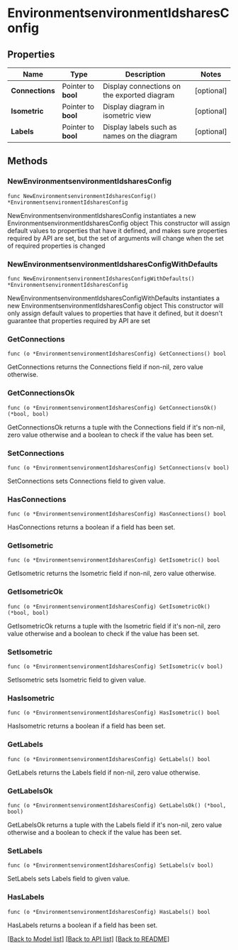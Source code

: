 # EnvironmentsenvironmentIdsharesConfig

## Properties

Name | Type | Description | Notes
------------ | ------------- | ------------- | -------------
**Connections** | Pointer to **bool** | Display connections on the exported diagram | [optional] 
**Isometric** | Pointer to **bool** | Display diagram in isometric view | [optional] 
**Labels** | Pointer to **bool** | Display labels such as names on the diagram | [optional] 

## Methods

### NewEnvironmentsenvironmentIdsharesConfig

`func NewEnvironmentsenvironmentIdsharesConfig() *EnvironmentsenvironmentIdsharesConfig`

NewEnvironmentsenvironmentIdsharesConfig instantiates a new EnvironmentsenvironmentIdsharesConfig object
This constructor will assign default values to properties that have it defined,
and makes sure properties required by API are set, but the set of arguments
will change when the set of required properties is changed

### NewEnvironmentsenvironmentIdsharesConfigWithDefaults

`func NewEnvironmentsenvironmentIdsharesConfigWithDefaults() *EnvironmentsenvironmentIdsharesConfig`

NewEnvironmentsenvironmentIdsharesConfigWithDefaults instantiates a new EnvironmentsenvironmentIdsharesConfig object
This constructor will only assign default values to properties that have it defined,
but it doesn't guarantee that properties required by API are set

### GetConnections

`func (o *EnvironmentsenvironmentIdsharesConfig) GetConnections() bool`

GetConnections returns the Connections field if non-nil, zero value otherwise.

### GetConnectionsOk

`func (o *EnvironmentsenvironmentIdsharesConfig) GetConnectionsOk() (*bool, bool)`

GetConnectionsOk returns a tuple with the Connections field if it's non-nil, zero value otherwise
and a boolean to check if the value has been set.

### SetConnections

`func (o *EnvironmentsenvironmentIdsharesConfig) SetConnections(v bool)`

SetConnections sets Connections field to given value.

### HasConnections

`func (o *EnvironmentsenvironmentIdsharesConfig) HasConnections() bool`

HasConnections returns a boolean if a field has been set.

### GetIsometric

`func (o *EnvironmentsenvironmentIdsharesConfig) GetIsometric() bool`

GetIsometric returns the Isometric field if non-nil, zero value otherwise.

### GetIsometricOk

`func (o *EnvironmentsenvironmentIdsharesConfig) GetIsometricOk() (*bool, bool)`

GetIsometricOk returns a tuple with the Isometric field if it's non-nil, zero value otherwise
and a boolean to check if the value has been set.

### SetIsometric

`func (o *EnvironmentsenvironmentIdsharesConfig) SetIsometric(v bool)`

SetIsometric sets Isometric field to given value.

### HasIsometric

`func (o *EnvironmentsenvironmentIdsharesConfig) HasIsometric() bool`

HasIsometric returns a boolean if a field has been set.

### GetLabels

`func (o *EnvironmentsenvironmentIdsharesConfig) GetLabels() bool`

GetLabels returns the Labels field if non-nil, zero value otherwise.

### GetLabelsOk

`func (o *EnvironmentsenvironmentIdsharesConfig) GetLabelsOk() (*bool, bool)`

GetLabelsOk returns a tuple with the Labels field if it's non-nil, zero value otherwise
and a boolean to check if the value has been set.

### SetLabels

`func (o *EnvironmentsenvironmentIdsharesConfig) SetLabels(v bool)`

SetLabels sets Labels field to given value.

### HasLabels

`func (o *EnvironmentsenvironmentIdsharesConfig) HasLabels() bool`

HasLabels returns a boolean if a field has been set.


[[Back to Model list]](../README.md#documentation-for-models) [[Back to API list]](../README.md#documentation-for-api-endpoints) [[Back to README]](../README.md)


